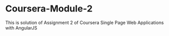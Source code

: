 # Coursera-Module-2

This is solution of Assignment 2 of Coursera Single Page Web Applications with AngularJS
